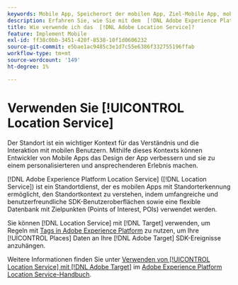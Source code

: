 ```yaml
---
keywords: Mobile App, Speicherort der mobilen App, Ziel-Mobile App, mobile Zielspeicherorte, Standortdienst, Adobe Experience Cloud-Standortdienst, POIs, Points of Interest, SDK, Standort, Mobile App1
description: Erfahren Sie, wie Sie mit dem  [!DNL Adobe Experience Platform Location Service]  Ihre Mobile Apps mit Standorterkennung aktivieren können.
title: Wie verwende ich das  [!DNL Adobe Location Service]?
feature: Implement Mobile
exl-id: ff38c0bb-3451-420f-8538-10f1d0606232
source-git-commit: e5bae1ac9485c3e1d7c55e6386f332755196ffab
workflow-type: tm+mt
source-wordcount: '149'
ht-degree: 1%

---
```


# Verwenden Sie [!UICONTROL Location Service]

Der Standort ist ein wichtiger Kontext für das Verständnis und die Interaktion mit mobilen Benutzern. Mithilfe dieses Kontexts können Entwickler von Mobile Apps das Design der App verbessern und sie zu einem personalisierteren und ansprechenderen Erlebnis machen.

[!DNL Adobe Experience Platform Location Service] ([!DNL Location Service]) ist ein Standortdienst, der es mobilen Apps mit Standorterkennung ermöglicht, den Standortkontext zu verstehen, indem umfangreiche und benutzerfreundliche SDK-Benutzeroberflächen sowie eine flexible Datenbank mit Zielpunkten (Points of Interest, POIs) verwendet werden.

Sie können [!DNL Location Service] mit [!DNL Target] verwenden, um Regeln mit [Tags in Adobe Experience Platform](https://experienceleague.adobe.com/docs/experience-platform/tags/home.html?lang=de) zu nutzen, um Ihre [!UICONTROL Places] Daten an Ihre [!DNL Adobe Target] SDK-Ereignisse anzuhängen.

Weitere Informationen finden Sie unter [Verwenden von [!UICONTROL Location Service] mit [!DNL Adobe Target]](https://experienceleague.adobe.com/docs/places/using/use-places-with-other-solutions/places-target/places-target.html) im [Adobe Experience Platform Location Service-Handbuch](https://experienceleague.adobe.com/docs/places/using/home.html).
